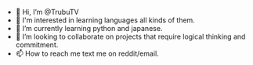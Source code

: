 - 👋 Hi, I’m @TrubuTV
- 👀 I'm interested in learning languages all kinds of them.
- 🌱 I’m currently learning python and japanese.
- 💞️ I’m looking to collaborate on projects that require logical thinking and commitment.
- 📫 How to reach me text me on reddit/email.

